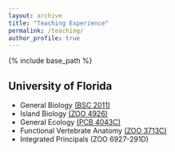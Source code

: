 ```yaml
---
layout: archive
title: "Teaching Experience"
permalink: /teaching/
author_profile: true
---
```


{% include base_path %}

University of Florida
---------------------

* General Biology [(BSC 2011)](https://biology.ufl.edu/files/BSC2011-Integrated-Principles-of-Biology-II-LA.pdf)
* Island Biology [(ZOO 4926)](https://biology.ufl.edu/files/Island-Biology-2018-Syllabus.pdf)
* General Ecology [(PCB 4043C)](https://biology.ufl.edu/files/PCB4043C-General-Ecology-1.pdf)
* Functional Vertebrate Anatomy [(ZOO 3713C)](https://biology.ufl.edu/files/ZOO3713C-Functional-Vertebrate-Anatomy-1-1.pdf)
* Integrated Principals (ZOO 6927-291D)